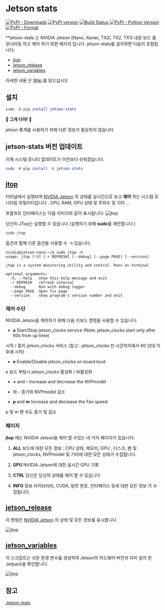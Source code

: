 # Jetson stats
[![PyPI - Downloads](https://img.shields.io/pypi/dw/jetson-stats.svg)](https://pypistats.org/packages/jetson-stats) [![PyPI version](https://badge.fury.io/py/jetson-stats.svg)](https://badge.fury.io/py/jetson-stats) [![Build Status](https://travis-ci.org/rbonghi/jetson_stats.svg?branch=master)](https://travis-ci.org/rbonghi/jetson_stats) [![PyPI - Python Version](https://img.shields.io/pypi/pyversions/jetson-stats.svg)](https://www.python.org/) [![PyPI - Format](https://img.shields.io/pypi/format/jetson-stats.svg)](https://pypi.org/project/jetson-stats/)

**jetson-stats 는 NVIDIA Jetson [Nano, Xavier, TX2i, TX2, TX1] 내장 보드 를 모니터링 하고 제어 하기 위한 패키지 입니다. jetson-stats를 설치하면 다음이 포함됩니다:
* [jtop](#jtop)
* [jetson_release](#jetson_release)
* [jetson_variables](#jetson_variables)

자세한 내용 은 [Wiki](https://github.com/rbonghi/jetson_stat/wiki) 를 읽으십시오


## 설치

```elm
sudo -H pip install jetson-stats
```
**🚀 그게 다야! 🚀** 

jetson 통계를 사용하기 위해 다른 정보가 필요하지 않습니다

## jetson-stats 버전 업데이트

이제 시스템 모니터 업데이트가 이전보다 쉬워졌습니다.

```elm
sudo -H pip install -U jetson-stats
```

## [**jtop**][jtop] 
터미널에서 실행되며 [NVIDIA Jetson][NVIDIA Jetson] 의 상태를 실시간으로 보고 **제어** 하는 시스템 모니터링 유틸리티입니다 . CPU, RAM, GPU 상태 및 주파수 및 기타 ...


프롬프트 인터페이스는 다음 이미지와 같이 표시됩니다:
![jtop](https://github.com/rbonghi/jetson_stats/wiki/images/jtop.gif)

당신이 JTop는 실행할 수 있습니다 (실행하기 위해 **sudo**를 제안합니다.)

```elm
sudo jtop
```
옵션과 함께 다른 옵션을 사용할 수 `-h` 있습니다.
```console
nvidia@jetson-nano:~/$ sudo jtop -h
usage: jtop [-h] [-r REFRESH] [--debug] [--page PAGE] [--version]

jtop is a system monitoring utility and control. Runs on terminal

optional arguments:
  -h, --help   show this help message and exit
  -r REFRESH   refresh interval
  --debug      Run with debug logger
  --page PAGE  Open fix page
  --version    show program's version number and exit
```
### 제어 수단
NVIDIA Jetson을 제어하기 위해 다음 키보드 명령을 사용할 수 있습니다:
* **a** Start/Stop jetson_clocks service (Note: jetson_clocks start only after 60s from up time)

시작 / 중지 jetson_clocks 서비스 (참고 : jetson_clocks 만 시간까지에서 60 년대 이후에 시작)

* **e** Enable/Disable jetson_clocks on board boot

e 보드 부팅시 jetson_clocks 활성화 / 비활성화

* **+** and **-** Increase and decrease the NVPmodel

+ 와 - 증가와 NVPmodel 감소

* **p** and **m** Increase and decrease the Fan speed

p 및 m 팬 속도 증가 및 감소


### 페이지
**jtop** 에는 NVIDIA Jetson을 제어 할 수있는 네 가지 페이지가 있습니다:

1. **ALL** 보드에 대한 모든 정보 : CPU 상태, 메모리, GPU , 디스크, 팬 및 jetson_clocks, NVPmodel 및 기타에 대한 모든 상태가 수집됩니다.

2. **GPU** NVIDIA Jetson에 대한 실시간 GPU 기록

3. **CTRL** 당신은 당신의 상태를 제어 할 수 있습니다

4. **INFO** 정보 라이브러리, CUDA, 일련 번호, 인터페이스 등에 대한 모든 정보 가 수집됩니다.


## [**jetson_release**][jetson_release]
이 명령은 [NVIDIA Jetson][NVIDIA Jetson] 의 상태 및 모든 정보를 표시합니다

![jtop](https://github.com/rbonghi/jetson_stats/wiki/images/jetso_release.png)
## [**jetson_variables**][jetson_variables]
이 스크립트는 쉬운 환경 변수를 생성하여 Jetson의 하드웨어 버전과 이미 설치 한 Jetpack을 확인합니다.

![jtop](https://github.com/rbonghi/jetson_stats/wiki/images/jetson_env.png)

[jtop]: https://github.com/rbonghi/jetson_stats/wiki/jtop
[jetson_variables]: https://github.com/rbonghi/jetson_stats/wiki/jetson_variables
[jetson_release]: https://github.com/rbonghi/jetson_stats/wiki/jetson_release
[jetson_performance]: https://github.com/rbonghi/jetson_stats/wiki/jetson_performance
[jetson_docker]: https://github.com/rbonghi/jetson_stats/wiki/jetson_docker
[NVIDIA]: https://www.nvidia.com/
[NVIDIA Jetson]: http://www.nvidia.com/object/embedded-systems-dev-kits-modules.html

## 참고
[Jetson stats](https://github.com/rbonghi/jetson_stats)
